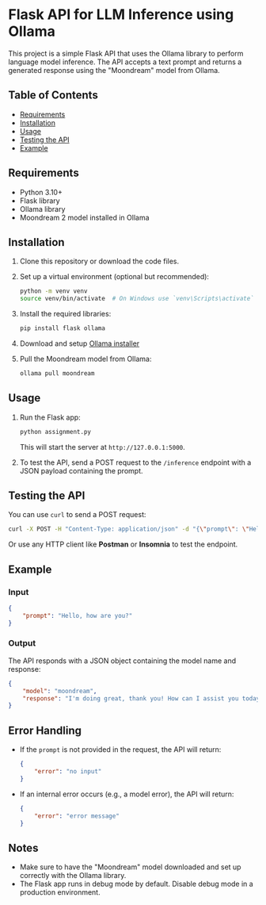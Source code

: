 # Flask API for LLM Inference using Ollama

This project is a simple Flask API that uses the Ollama library to perform language model inference. The API accepts a text prompt and returns a generated response using the "Moondream" model from Ollama.

## Table of Contents
- [Requirements](#requirements)
- [Installation](#installation)
- [Usage](#usage)
- [Testing the API](#testing-the-api)
- [Example](#example)

## Requirements
- Python 3.10+
- Flask library
- Ollama library
- Moondream 2 model installed in Ollama

## Installation

1. Clone this repository or download the code files.
2. Set up a virtual environment (optional but recommended):
   ```bash
   python -m venv venv
   source venv/bin/activate  # On Windows use `venv\Scripts\activate`
   ```

3. Install the required libraries:
   ```bash
   pip install flask ollama
   ```

4. Download and setup [Ollama installer](https://github.com/ollama/ollama)
   
6. Pull the Moondream model from Ollama:
   ```bash
   ollama pull moondream
   ```

## Usage

1. Run the Flask app:
   ```bash
   python assignment.py
   ```

   This will start the server at `http://127.0.0.1:5000`.

2. To test the API, send a POST request to the `/inference` endpoint with a JSON payload containing the prompt.

## Testing the API

You can use `curl` to send a POST request:

```bash
curl -X POST -H "Content-Type: application/json" -d "{\"prompt\": \"Hello, how are you?\"}" http://127.0.0.1:5000/inference
```

Or use any HTTP client like **Postman** or **Insomnia** to test the endpoint.

## Example

### Input
```json
{
    "prompt": "Hello, how are you?"
}
```

### Output
The API responds with a JSON object containing the model name and response:
```json
{
    "model": "moondream",
    "response": "I'm doing great, thank you! How can I assist you today?"
}
```

## Error Handling

- If the `prompt` is not provided in the request, the API will return:
    ```json
    {
        "error": "no input"
    }
    ```

- If an internal error occurs (e.g., a model error), the API will return:
    ```json
    {
        "error": "error message"
    }
    ```

## Notes

- Make sure to have the "Moondream" model downloaded and set up correctly with the Ollama library.
- The Flask app runs in debug mode by default. Disable debug mode in a production environment.
